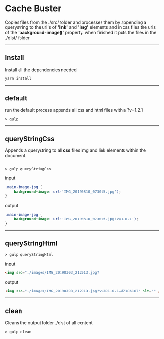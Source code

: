 # Cache Buster

Copies files from the ./src/ folder and processes them by appending a querystring to the url's of **'link'** and **'img'** elements and in css files the urls of the **'background-image()'** property. when finished it puts the files in the ./dist/ folder

---

## Install

Install all the dependencies needed

```javascript
yarn install
```

---

## default

run the default process
appends all css and html files with a ?v=1.2.1

```shell
> gulp
```

---

## queryStringCss

Appends a querystring to all **css** files img and link elements within the document.

```shell

> gulp queryStringCss
```

input

```css
.main-image-jpg {
    background-image: url('IMG_20190810_073015.jpg');
}
```

output

```css
.main-image-jpg {
    background-image: url('IMG_20190810_073015.jpg?v=1.0.1');
}
```

---

## queryStringHtml

```shell
> gulp queryStringHtml
```

input

```html
<img src="./images/IMG_20190303_212013.jpg?
```

output

```html
<img src="./images/IMG_20190303_212013.jpg?v%3D1.0.1=d718b187" alt="" />
```

---

## clean

Cleans the output folder ./dist of all content

```shell
> gulp clean
```
